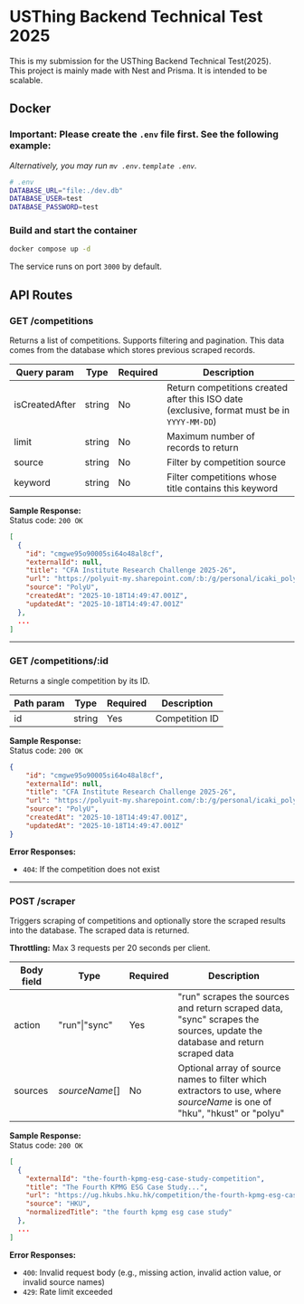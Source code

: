 # USThing Backend Technical Test 2025

This is my submission for the USThing Backend Technical Test(2025).  
This project is mainly made with Nest and Prisma. It is intended to be scalable.

## Docker

### **Important: Please create the `.env` file first. See the following example:**

_Alternatively, you may run `mv .env.template .env`._

```sh
# .env
DATABASE_URL="file:./dev.db"
DATABASE_USER=test
DATABASE_PASSWORD=test
```

### Build and start the container

```bash
docker compose up -d
```

The service runs on port `3000` by default.

## API Routes

### GET /competitions

Returns a list of competitions. Supports filtering and pagination.
This data comes from the database which stores previous scraped records.

| Query param    | Type   | Required | Description                                                                                 |
| -------------- | ------ | -------- | ------------------------------------------------------------------------------------------- |
| isCreatedAfter | string | No       | Return competitions created after this ISO date (exclusive, format must be in `YYYY-MM-DD`) |
| limit          | string | No       | Maximum number of records to return                                                         |
| source         | string | No       | Filter by competition source                                                                |
| keyword        | string | No       | Filter competitions whose title contains this keyword                                       |

**Sample Response:**  
Status code: `200 OK`

```json
[
  {
    "id": "cmgwe95o90005si64o48al8cf",
    "externalId": null,
    "title": "CFA Institute Research Challenge 2025-26",
    "url": "https://polyuit-my.sharepoint.com/:b:/g/personal/icaki_polyu_edu_hk/ESojFzxCf01IglbOIxXZgMMBl1BRESQO4zEIj-5H1YEpbA?e=kBEh9X",
    "source": "PolyU",
    "createdAt": "2025-10-18T14:49:47.001Z",
    "updatedAt": "2025-10-18T14:49:47.001Z"
  },
  ...
]
```

---

### GET /competitions/:id

Returns a single competition by its ID.

| Path param | Type   | Required | Description    |
| ---------- | ------ | -------- | -------------- |
| id         | string | Yes      | Competition ID |

**Sample Response:**  
Status code: `200 OK`

```json
{
    "id": "cmgwe95o90005si64o48al8cf",
    "externalId": null,
    "title": "CFA Institute Research Challenge 2025-26",
    "url": "https://polyuit-my.sharepoint.com/:b:/g/personal/icaki_polyu_edu_hk/ESojFzxCf01IglbOIxXZgMMBl1BRESQO4zEIj-5H1YEpbA?e=kBEh9X",
    "source": "PolyU",
    "createdAt": "2025-10-18T14:49:47.001Z",
    "updatedAt": "2025-10-18T14:49:47.001Z"
}
```

**Error Responses:**

- `404`: If the competition does not exist

---

### POST /scraper

Triggers scraping of competitions and optionally store the scraped results into the database. The scraped data is returned.

**Throttling:** Max 3 requests per 20 seconds per client.

| Body field | Type           | Required | Description                                                                                                                |
| ---------- | -------------- | -------- | -------------------------------------------------------------------------------------------------------------------------- |
| action     | "run"\|"sync"  | Yes      | "run" scrapes the sources and return scraped data, "sync" scrapes the sources, update the database and return scraped data |
| sources    | _sourceName_[] | No       | Optional array of source names to filter which extractors to use, where _sourceName_ is one of "hku", "hkust" or "polyu"   |

**Sample Response:**  
Status code: `200 OK`

```json
[
  {
    "externalId": "the-fourth-kpmg-esg-case-study-competition",
    "title": "The Fourth KPMG ESG Case Study...",
    "url": "https://ug.hkubs.hku.hk/competition/the-fourth-kpmg-esg-case-study-competition",
    "source": "HKU",
    "normalizedTitle": "the fourth kpmg esg case study"
  },
  ...
]
```

**Error Responses:**

- `400`: Invalid request body (e.g., missing action, invalid action value, or invalid source names)
- `429`: Rate limit exceeded
